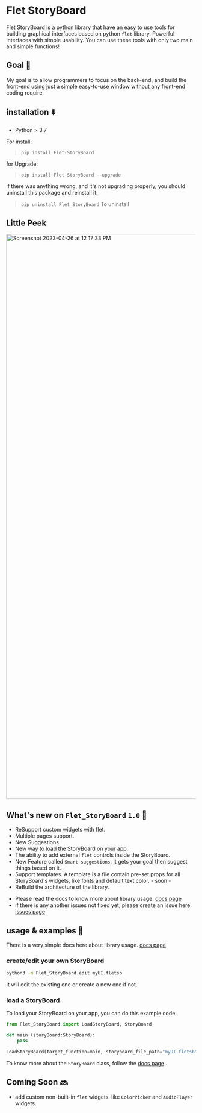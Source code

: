 # Flet StoryBoard
Flet StoryBoard is a python library that have an easy to use tools for building graphical interfaces based on python `flet` library. Powerful interfaces with simple usability.
You can use these tools with only two main and simple functions!

## Goal 🏁
My goal is to allow programmers to focus on the back-end, and build the front-end using just a simple easy-to-use window without any front-end coding require.

## installation ⬇️
- Python > 3.7

For install:
> `pip install Flet-StoryBoard`

for Upgrade:
> `pip install Flet-StoryBoard --upgrade`

if there was anything wrong, and it's not upgrading properly, you should uninstall this package and reinstall it:
> `pip uninstall Flet_StoryBoard` To uninstall

## Little Peek

<img width="1500" alt="Screenshot 2023-04-26 at 12 17 33 PM" src="https://user-images.githubusercontent.com/86029286/234530619-004e0eca-d2b3-47ad-94fe-37ef5ae0fa68.png">

## What's new on `Flet_StoryBoard` `1.0` 🎉
- ReSupport custom widgets with flet.
- Multiple pages support.
- New Suggestions
- New way to load the StoryBoard on your app.
- The ability to add external `flet` controls inside the StoryBoard.
- New Feature called `Smart suggestions`. It gets your goal then suggest things based on it.
- Support templates. A template is a file contain pre-set props for all StoryBoard's widgets, like fonts and default text color. - soon -
- ReBuild the architecture of the library.
* Please read the docs to know more about library usage. [docs page](https://github.com/SKbarbon/Flet_StoryBoard/wiki)
* if there is any another issues not fixed yet, please create an issue here: [issues page](https://github.com/SKbarbon/Flet_StoryBoard/issues)


## usage & examples 🤝
There is a very simple docs here about library usage.
[docs page](https://github.com/SKbarbon/Flet_StoryBoard/wiki)

### create/edit your own StoryBoard
```cmd
python3 -m Flet_StoryBoard.edit myUI.fletsb
```
It will edit the existing one or create a new one if not.

### load a StoryBoard
To load your StoryBoard on your app, you can do this example code:

```python
from Flet_StoryBoard import LoadStoryBoard, StoryBoard

def main (storyBoard:StoryBoard):
    pass

LoadStoryBoard(target_function=main, storyboard_file_path="myUI.fletsb")
```

To know more about the `StoryBoard` class, follow the [docs page](https://github.com/SKbarbon/Flet_StoryBoard/wiki) .

## Coming Soon 🔜
- add custom non-built-in `flet` widgets. like `ColorPicker` and `AudioPlayer` widgets.

